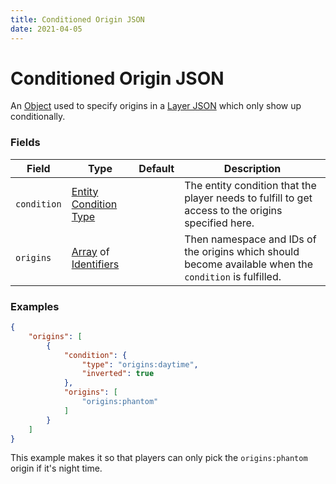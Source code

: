 ```yaml
---
title: Conditioned Origin JSON
date: 2021-04-05
---
```


# Conditioned Origin JSON

An [Object](../types/data_types/object.md) used to specify origins in a [Layer JSON](origin_layer.md) which only show up conditionally.


### Fields

Field  | Type | Default | Description
-------|------|---------|-------------
`condition` | [Entity Condition Type](../types/entity_condition_types.md) | | The entity condition that the player needs to fulfill to get access to the origins specified here.
`origins` | [Array](../types/data_types/array.md) of [Identifiers](../types/data_types/identifier.md) | | Then namespace and IDs of the origins which should become available when the `condition` is fulfilled.


### Examples

```json
{
    "origins": [
        {
            "condition": {
                "type": "origins:daytime",
                "inverted": true
            },
            "origins": [
                "origins:phantom"
            ]
        }
    ]
}
```
This example makes it so that players can only pick the `origins:phantom` origin if it's night time.